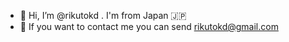 - 👋 Hi, I’m @rikutokd . I'm from Japan 🇯🇵
- 📩 If you want to contact me you can send rikutokd@gmail.com

<!---
rikutokd/rikutokd is a ✨ special ✨ repository because its `README.md` (this file) appears on your GitHub profile.
You can click the Preview link to take a look at your changes.
--->
